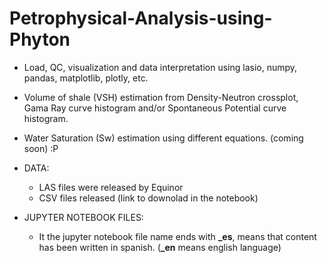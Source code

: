 # Petrophysical-Analysis-using-Phyton

- Load, QC, visualization and data interpretation using lasio, numpy, pandas, matplotlib, plotly, etc.<br>
- Volume of shale (VSH) estimation from Density-Neutron crossplot, Gama Ray curve histogram and/or Spontaneous Potential curve histogram.
- Water Saturation (Sw) estimation using different equations. (coming soon) :P


- DATA:
  - LAS files were released by Equinor
  - CSV files released (link to downolad in the notebook)

- JUPYTER NOTEBOOK FILES:
  - It the jupyter notebook file name ends with **_es**, means that content has been written in spanish. (**_en** means english language)
